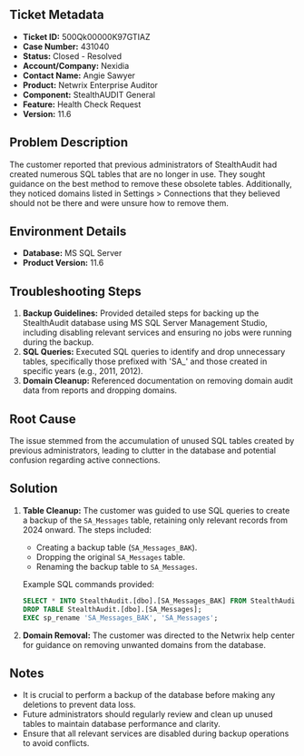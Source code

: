 ## Ticket Metadata
- **Ticket ID:** 500Qk00000K97GTIAZ
- **Case Number:** 431040
- **Status:** Closed - Resolved
- **Account/Company:** Nexidia
- **Contact Name:** Angie Sawyer
- **Product:** Netwrix Enterprise Auditor
- **Component:** StealthAUDIT General
- **Feature:** Health Check Request
- **Version:** 11.6

## Problem Description
The customer reported that previous administrators of StealthAudit had created numerous SQL tables that are no longer in use. They sought guidance on the best method to remove these obsolete tables. Additionally, they noticed domains listed in Settings > Connections that they believed should not be there and were unsure how to remove them.

## Environment Details
- **Database:** MS SQL Server
- **Product Version:** 11.6

## Troubleshooting Steps
1. **Backup Guidelines:** Provided detailed steps for backing up the StealthAudit database using MS SQL Server Management Studio, including disabling relevant services and ensuring no jobs were running during the backup.
2. **SQL Queries:** Executed SQL queries to identify and drop unnecessary tables, specifically those prefixed with 'SA_' and those created in specific years (e.g., 2011, 2012).
3. **Domain Cleanup:** Referenced documentation on removing domain audit data from reports and dropping domains.

## Root Cause
The issue stemmed from the accumulation of unused SQL tables created by previous administrators, leading to clutter in the database and potential confusion regarding active connections.

## Solution
1. **Table Cleanup:** The customer was guided to use SQL queries to create a backup of the `SA_Messages` table, retaining only relevant records from 2024 onward. The steps included:
   - Creating a backup table (`SA_Messages_BAK`).
   - Dropping the original `SA_Messages` table.
   - Renaming the backup table to `SA_Messages`.
   
   Example SQL commands provided:
   ```sql
   SELECT * INTO StealthAudit.[dbo].[SA_Messages_BAK] FROM StealthAudit.[dbo].[SA_Messages] WHERE JobRunTimeKey >= '2024-01-01';
   DROP TABLE StealthAudit.[dbo].[SA_Messages];
   EXEC sp_rename 'SA_Messages_BAK', 'SA_Messages';
   ```

2. **Domain Removal:** The customer was directed to the Netwrix help center for guidance on removing unwanted domains from the database.

## Notes
- It is crucial to perform a backup of the database before making any deletions to prevent data loss.
- Future administrators should regularly review and clean up unused tables to maintain database performance and clarity.
- Ensure that all relevant services are disabled during backup operations to avoid conflicts.